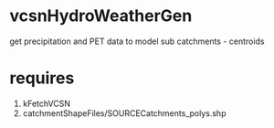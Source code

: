 # vcsnHydroWeatherGen
get precipitation and PET data to model sub catchments - centroids

# requires
1. kFetchVCSN
2. catchmentShapeFiles/SOURCECatchments_polys.shp
